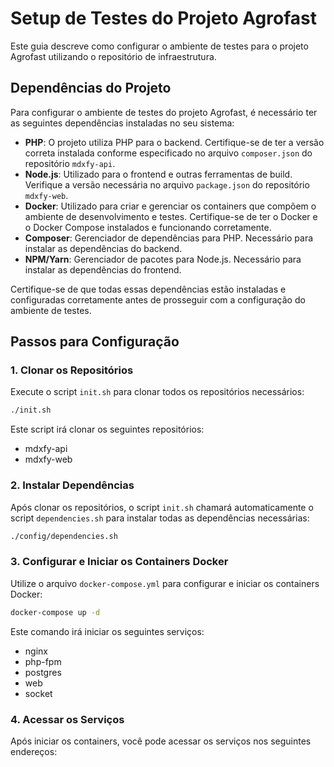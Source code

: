# Setup de Testes do Projeto Agrofast

Este guia descreve como configurar o ambiente de testes para o projeto Agrofast utilizando o repositório de infraestrutura.

## Dependências do Projeto

Para configurar o ambiente de testes do projeto Agrofast, é necessário ter as seguintes dependências instaladas no seu sistema:

- **PHP**: O projeto utiliza PHP para o backend. Certifique-se de ter a versão correta instalada conforme especificado no arquivo `composer.json` do repositório `mdxfy-api`.
- **Node.js**: Utilizado para o frontend e outras ferramentas de build. Verifique a versão necessária no arquivo `package.json` do repositório `mdxfy-web`.
- **Docker**: Utilizado para criar e gerenciar os containers que compõem o ambiente de desenvolvimento e testes. Certifique-se de ter o Docker e o Docker Compose instalados e funcionando corretamente.
- **Composer**: Gerenciador de dependências para PHP. Necessário para instalar as dependências do backend.
- **NPM/Yarn**: Gerenciador de pacotes para Node.js. Necessário para instalar as dependências do frontend.

Certifique-se de que todas essas dependências estão instaladas e configuradas corretamente antes de prosseguir com a configuração do ambiente de testes.

## Passos para Configuração

### 1. Clonar os Repositórios

Execute o script `init.sh` para clonar todos os repositórios necessários:

```bash
./init.sh
```

Este script irá clonar os seguintes repositórios:

- mdxfy-api
- mdxfy-web

### 2. Instalar Dependências

Após clonar os repositórios, o script `init.sh` chamará automaticamente o script `dependencies.sh` para instalar todas as dependências necessárias:

```bash
./config/dependencies.sh
```

### 3. Configurar e Iniciar os Containers Docker

Utilize o arquivo `docker-compose.yml` para configurar e iniciar os containers Docker:

```bash
docker-compose up -d
```

Este comando irá iniciar os seguintes serviços:

- nginx
- php-fpm
- postgres
- web
- socket

### 4. Acessar os Serviços

Após iniciar os containers, você pode acessar os serviços nos seguintes endereços:
